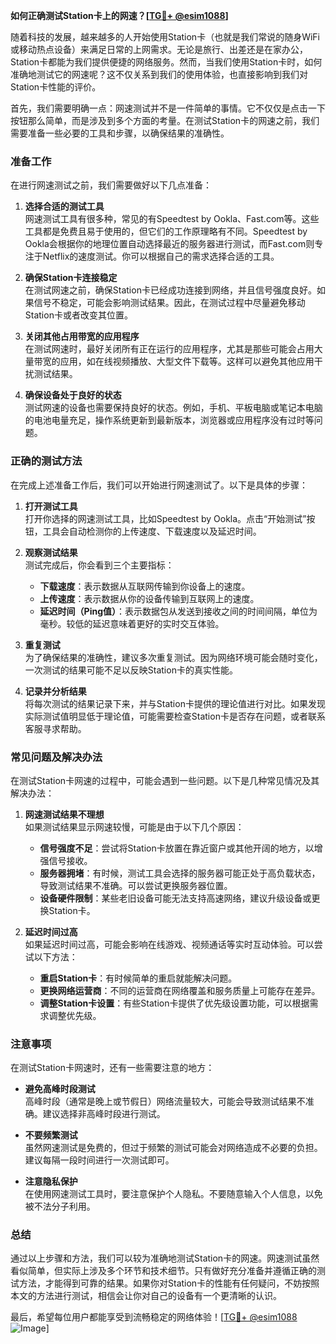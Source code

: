 **如何正确测试Station卡上的网速？[[TG💪+ @esim1088](https://t.me/s/esim1088)]**

随着科技的发展，越来越多的人开始使用Station卡（也就是我们常说的随身WiFi或移动热点设备）来满足日常的上网需求。无论是旅行、出差还是在家办公，Station卡都能为我们提供便捷的网络服务。然而，当我们使用Station卡时，如何准确地测试它的网速呢？这不仅关系到我们的使用体验，也直接影响到我们对Station卡性能的评价。

首先，我们需要明确一点：网速测试并不是一件简单的事情。它不仅仅是点击一下按钮那么简单，而是涉及到多个方面的考量。在测试Station卡的网速之前，我们需要准备一些必要的工具和步骤，以确保结果的准确性。

### **准备工作**

在进行网速测试之前，我们需要做好以下几点准备：

1. **选择合适的测试工具**  
   网速测试工具有很多种，常见的有Speedtest by Ookla、Fast.com等。这些工具都是免费且易于使用的，但它们的工作原理略有不同。Speedtest by Ookla会根据你的地理位置自动选择最近的服务器进行测试，而Fast.com则专注于Netflix的速度测试。你可以根据自己的需求选择合适的工具。

2. **确保Station卡连接稳定**  
   在测试网速之前，确保Station卡已经成功连接到网络，并且信号强度良好。如果信号不稳定，可能会影响测试结果。因此，在测试过程中尽量避免移动Station卡或者改变其位置。

3. **关闭其他占用带宽的应用程序**  
   在测试网速时，最好关闭所有正在运行的应用程序，尤其是那些可能会占用大量带宽的应用，如在线视频播放、大型文件下载等。这样可以避免其他应用干扰测试结果。

4. **确保设备处于良好的状态**  
   测试网速的设备也需要保持良好的状态。例如，手机、平板电脑或笔记本电脑的电池电量充足，操作系统更新到最新版本，浏览器或应用程序没有过时等问题。

### **正确的测试方法**

在完成上述准备工作后，我们可以开始进行网速测试了。以下是具体的步骤：

1. **打开测试工具**  
   打开你选择的网速测试工具，比如Speedtest by Ookla。点击“开始测试”按钮，工具会自动检测你的上传速度、下载速度以及延迟时间。

2. **观察测试结果**  
   测试完成后，你会看到三个主要指标：
   - **下载速度**：表示数据从互联网传输到你设备上的速度。
   - **上传速度**：表示数据从你的设备传输到互联网上的速度。
   - **延迟时间（Ping值）**：表示数据包从发送到接收之间的时间间隔，单位为毫秒。较低的延迟意味着更好的实时交互体验。

3. **重复测试**  
   为了确保结果的准确性，建议多次重复测试。因为网络环境可能会随时变化，一次测试的结果可能不足以反映Station卡的真实性能。

4. **记录并分析结果**  
   将每次测试的结果记录下来，并与Station卡提供的理论值进行对比。如果发现实际测试值明显低于理论值，可能需要检查Station卡是否存在问题，或者联系客服寻求帮助。

### **常见问题及解决办法**

在测试Station卡网速的过程中，可能会遇到一些问题。以下是几种常见情况及其解决办法：

1. **网速测试结果不理想**  
   如果测试结果显示网速较慢，可能是由于以下几个原因：
   - **信号强度不足**：尝试将Station卡放置在靠近窗户或其他开阔的地方，以增强信号接收。
   - **服务器拥堵**：有时候，测试工具会选择的服务器可能正处于高负载状态，导致测试结果不准确。可以尝试更换服务器位置。
   - **设备硬件限制**：某些老旧设备可能无法支持高速网络，建议升级设备或更换Station卡。

2. **延迟时间过高**  
   如果延迟时间过高，可能会影响在线游戏、视频通话等实时互动体验。可以尝试以下方法：
   - **重启Station卡**：有时候简单的重启就能解决问题。
   - **更换网络运营商**：不同的运营商在网络覆盖和服务质量上可能存在差异。
   - **调整Station卡设置**：有些Station卡提供了优先级设置功能，可以根据需求调整优先级。

### **注意事项**

在测试Station卡网速时，还有一些需要注意的地方：

- **避免高峰时段测试**  
  高峰时段（通常是晚上或节假日）网络流量较大，可能会导致测试结果不准确。建议选择非高峰时段进行测试。

- **不要频繁测试**  
  虽然网速测试是免费的，但过于频繁的测试可能会对网络造成不必要的负担。建议每隔一段时间进行一次测试即可。

- **注意隐私保护**  
  在使用网速测试工具时，要注意保护个人隐私。不要随意输入个人信息，以免被不法分子利用。

### **总结**

通过以上步骤和方法，我们可以较为准确地测试Station卡的网速。网速测试虽然看似简单，但实际上涉及多个环节和技术细节。只有做好充分准备并遵循正确的测试方法，才能得到可靠的结果。如果你对Station卡的性能有任何疑问，不妨按照本文的方法进行测试，相信会让你对自己的设备有一个更清晰的认识。

最后，希望每位用户都能享受到流畅稳定的网络体验！[[TG💪+ @esim1088](https://t.me/s/esim1088) ![Image](https://i.postimg.cc/4NQfJmqS/Snipaste-2025-05-13-00-14-12.png)]